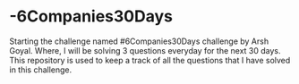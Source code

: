 # -6Companies30Days
Starting the challenge named #6Companies30Days challenge by Arsh Goyal. Where, I will be solving 3 questions everyday for the next 30 days. This repository is used to keep a track of all the questions that I have solved in this challenge.
